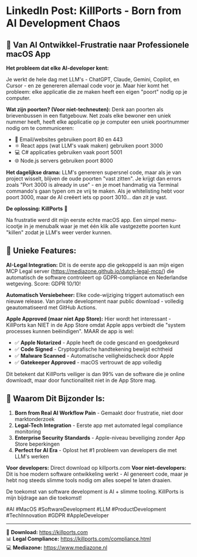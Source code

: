 # LinkedIn Post: KillPorts - Born from AI Development Chaos

## 🚀 Van AI Ontwikkel-Frustratie naar Professionele macOS App

**Het probleem dat elke AI-developer kent:**

Je werkt de hele dag met LLM's - ChatGPT, Claude, Gemini, Copilot, en Cursor - en ze genereren allemaal code voor je. Maar hier komt het probleem: elke applicatie die ze maken heeft een eigen "poort" nodig op je computer.

**Wat zijn poorten? (Voor niet-techneuten):**
Denk aan poorten als brievenbussen in een flatgebouw. Net zoals elke bewoner een uniek nummer heeft, heeft elke applicatie op je computer een uniek poortnummer nodig om te communiceren:
- 📧 Email/websites gebruiken poort 80 en 443
- ⚛️ React apps (wat LLM's vaak maken) gebruiken poort 3000
- 💻 C# applicaties gebruiken vaak poort 5001
- 🌐 Node.js servers gebruiken poort 8000

**Het dagelijkse drama:**
LLM's genereren supersnel code, maar als je van project wisselt, blijven de oude poorten "vast zitten". Je krijgt dan errors zoals "Port 3000 is already in use" - en je moet handmatig via Terminal commando's gaan typen om ze vrij te maken. Als je whitelisting hebt voor poort 3000, maar de AI creëert iets op poort 3010... dan zit je vast.

**De oplossing: KillPorts** 🛑

Na frustratie werd dit mijn eerste echte macOS app. Een simpel menu-icootje in je menubalk waar je met één klik alle vastgezette poorten kunt "killen" zodat je LLM's weer verder kunnen.

## 🤖 **Unieke Features:**

**AI-Legal Integration:** Dit is de eerste app die gekoppeld is aan mijn eigen MCP Legal server (https://mediazone.github.io/dutch-legal-mcp/) die automatisch de software controleert op GDPR-compliance en Nederlandse wetgeving. Score: GDPR 10/10! 

**Automatisch Versiebeheer:** Elke code-wijziging triggert automatisch een nieuwe release. Van private development naar public download - volledig geautomatiseerd met GitHub Actions.

**Apple Approved (maar niet App Store):** Hier wordt het interessant - KillPorts kan NIET in de App Store omdat Apple apps verbiedt die "system processes kunnen beëindigen". MAAR de app is wel:
- ✅ **Apple Notarized** - Apple heeft de code gescand en goedgekeurd
- ✅ **Code Signed** - Cryptografische handtekening bewijst echtheid  
- ✅ **Malware Scanned** - Automatische veiligheidscheck door Apple
- ✅ **Gatekeeper Approved** - macOS vertrouwt de app volledig

Dit betekent dat KillPorts veiliger is dan 99% van de software die je online downloadt, maar door functionaliteit niet in de App Store mag.

## 🎯 **Waarom Dit Bijzonder Is:**

1. **Born from Real AI Workflow Pain** - Gemaakt door frustratie, niet door marktonderzoek
2. **Legal-Tech Integration** - Eerste app met automated legal compliance monitoring  
3. **Enterprise Security Standards** - Apple-niveau beveiliging zonder App Store beperkingen
4. **Perfect for AI Era** - Oplost het #1 probleem van developers die met LLM's werken

**Voor developers:** Direct download op killports.com
**Voor niet-developers:** Dit is hoe modern software ontwikkeling werkt - AI genereert code, maar je hebt nog steeds slimme tools nodig om alles soepel te laten draaien.

De toekomst van software development is AI + slimme tooling. KillPorts is mijn bijdrage aan die toekomst! 

#AI #MacOS #SoftwareDevelopment #LLM #ProductDevelopment #TechInnovation #GDPR #AppleDeveloper

---

🔗 **Download:** https://killports.com  
📊 **Legal Compliance:** https://killports.com/compliance.html  
💻 **Mediazone:** https://www.mediazone.nl